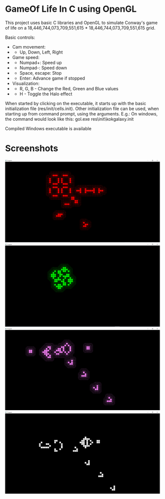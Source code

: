 # GameOf Life In C using OpenGL


This project uses basic C libraries and OpenGL to simulate Conway's game of life on a 18,446,744,073,709,551,615 * 18,446,744,073,709,551,615 grid.

Basic controls:

- Cam movement:
- - Up, Down, Left, Right
- Game speed:
- - Numpad+: Speed up
- - Numpad-: Speed down
- - Space, escape: Stop
- - Enter: Advance game if stopped
- Visualization:
- - R, G, B - Change the Red, Green and Blue values
- - H - Toggle the Halo effect


When started by clicking on the executable, it starts up with the basic initialization file (res/init/cells.init).
Other initialization file can be used, when starting up from command prompt, using the arguments. E.g.: On windows, the command would look like this: gol.exe res\init\kokgalaxy.init

Compiled Windows executable is available


# Screenshots
![1](https://github.com/FeaXR/GameOfLife/blob/08725d86282e51c02f9dcd33223a0751b67c41c3/Screenshots/screenshot1.png)
![2](https://github.com/FeaXR/GameOfLife/blob/a0e1017c43467cb1279ed9dadc115b15f149bfe1/Screenshots/screenshot2.png)
![3](https://github.com/FeaXR/GameOfLife/blob/08725d86282e51c02f9dcd33223a0751b67c41c3/Screenshots/screenshot3.png)
![4](https://github.com/FeaXR/GameOfLife/blob/08725d86282e51c02f9dcd33223a0751b67c41c3/Screenshots/screenshot4.png)